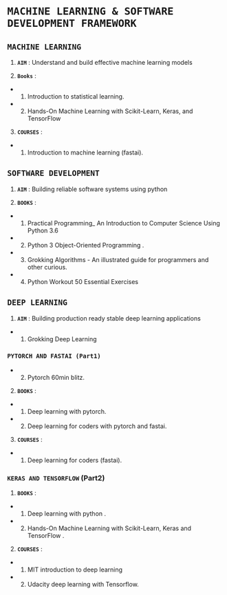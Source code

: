 # **`MACHINE LEARNING & SOFTWARE DEVELOPMENT FRAMEWORK `**

## **`MACHINE LEARNING`**

1. **`AIM`** :  Understand and build effective machine learning models 

2. **`Books`** :

- 1. Introduction to statistical learning.

- 2. Hands-On Machine Learning with Scikit-Learn, Keras, and TensorFlow

3. **`COURSES`** : 
    
- 1. Introduction to machine learning (fastai).

## **`SOFTWARE DEVELOPMENT `**

1. **`AIM`** : Building reliable software systems using python 

2. **`BOOKS`** :

- 1. Practical Programming_ An Introduction to Computer Science Using Python 3.6 

- 2. Python 3 Object-Oriented Programming .

- 3. Grokking Algorithms - An illustrated guide for programmers and other curious.
       
- 4. Python Workout 50 Essential Exercises 

## **`DEEP LEARNING `**

1. **`AIM`** : Building production ready stable deep learning applications

- 1. Grokking Deep Learning 

### **`PYTORCH AND FASTAI (Part1)`**

- 2. Pytorch 60min blitz.

2. **`BOOKS`** :

- 1. Deep learning with pytorch.
  
- 2. Deep learning for coders with pytorch and fastai.

3. **`COURSES`** : 

- 1. Deep learning for coders (fastai).

###	**`KERAS AND TENSORFLOW`** (Part2)

1. **`BOOKS`** :

- 1. Deep learning with python .

- 2. Hands-On Machine Learning with Scikit-Learn, Keras  and TensorFlow . 
    
2. **`COURSES`** :  
- 1. MIT introduction to deep learning
- 2. Udacity deep learning with Tensorflow.